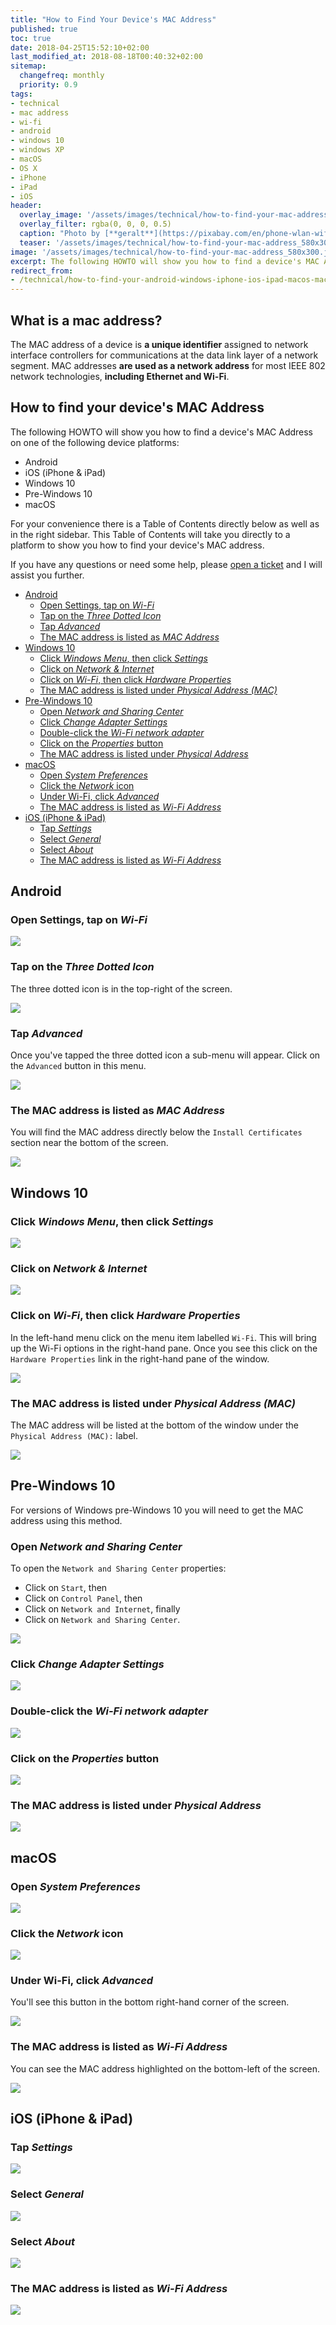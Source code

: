 ```yaml
---
title: "How to Find Your Device's MAC Address"
published: true
toc: true
date: 2018-04-25T15:52:10+02:00
last_modified_at: 2018-08-18T00:40:32+02:00
sitemap: 
  changefreq: monthly
  priority: 0.9
tags:
- technical
- mac address
- wi-fi
- android
- windows 10
- windows XP
- macOS
- OS X
- iPhone
- iPad
- iOS
header:
  overlay_image: '/assets/images/technical/how-to-find-your-mac-address.jpg'
  overlay_filter: rgba(0, 0, 0, 0.5)
  caption: "Photo by [**geralt**](https://pixabay.com/en/phone-wlan-wifi-mobile-phone-call-1582893/)"
  teaser: '/assets/images/technical/how-to-find-your-mac-address_580x300.jpg'
image: '/assets/images/technical/how-to-find-your-mac-address_580x300.jpg'
excerpt: The following HOWTO will show you how to find a device's MAC Address on either Android, iPhone, iPad, Windows or macOS.
redirect_from: 
- /technical/how-to-find-your-android-windows-iphone-ios-ipad-macos-mac-address.html
---
```

## What is a mac address?

The MAC address of a device is __a unique identifier__ assigned to network interface controllers for communications at the data link layer of a network segment. MAC addresses __are used as a network address__ for most IEEE 802 network technologies, __including Ethernet and Wi-Fi__.

## How to find your device's MAC Address

The following HOWTO will show you how to find a device's MAC Address on one of the following device platforms:

* Android
* iOS (iPhone & iPad)
* Windows 10
* Pre-Windows 10
* macOS

For your convenience there is a Table of Contents directly below as well as in the right sidebar. This Table of Contents will take you directly to a platform to show you how to find your device's MAC address.

If you have any questions or need some help, please [open a ticket][github] and I will assist you further.

<!-- MarkdownTOC -->

- [Android](#android)
  - [Open Settings, tap on _Wi-Fi_](#open-settings-tap-on-_wi-fi_)
  - [Tap on the _Three Dotted Icon_](#tap-on-the-_three-dotted-icon_)
  - [Tap _Advanced_](#tap-_advanced_)
  - [The MAC address is listed as _MAC Address_](#the-mac-address-is-listed-as-_mac-address_)
- [Windows 10](#windows-10)
  - [Click _Windows Menu_, then click _Settings_](#click-_windows-menu_-then-click-_settings_)
  - [Click on _Network & Internet_](#click-on-_network--internet_)
  - [Click on _Wi-Fi_, then click _Hardware Properties_](#click-on-_wi-fi_-then-click-_hardware-properties_)
  - [The MAC address is listed under _Physical Address \(MAC\)_](#the-mac-address-is-listed-under-_physical-address-mac_)
- [Pre-Windows 10](#pre-windows-10)
  - [Open _Network and Sharing Center_](#open-_network-and-sharing-center_)
  - [Click _Change Adapter Settings_](#click-_change-adapter-settings_)
  - [Double-click the _Wi-Fi network adapter_](#double-click-the-_wi-fi-network-adapter_)
  - [Click on the _Properties_ button](#click-on-the-_properties_-button)
  - [The MAC address is listed under _Physical Address_](#the-mac-address-is-listed-under-_physical-address_)
- [macOS](#macos)
  - [Open _System Preferences_](#open-_system-preferences_)
  - [Click the _Network_ icon](#click-the-_network_-icon)
  - [Under Wi-Fi, click _Advanced_](#under-wi-fi-click-_advanced_)
  - [The MAC address is listed as _Wi-Fi Address_](#the-mac-address-is-listed-as-_wi-fi-address_)
- [iOS \(iPhone & iPad\)](#ios-iphone--ipad)
  - [Tap _Settings_](#tap-_settings_)
  - [Select _General_](#select-_general_)
  - [Select _About_](#select-_about_)
  - [The MAC address is listed as _Wi-Fi Address_](#the-mac-address-is-listed-as-_wi-fi-address_-1)

<!-- /MarkdownTOC -->

## Android

### Open Settings, tap on _Wi-Fi_

![][android-1]

### Tap on the _Three Dotted Icon_

The three dotted icon is in the top-right of the screen.

![][android-1a]

### Tap _Advanced_

Once you've tapped the three dotted icon a sub-menu will appear. Click on the `Advanced` button in this menu.

![][android-2]

### The MAC address is listed as _MAC Address_

You will find the MAC address directly below the `Install Certificates` section near the bottom of the screen.

![][android-3]

## Windows 10

### Click _Windows Menu_, then click _Settings_

![][windows-1]

### Click on _Network & Internet_

![][windows-2]

### Click on _Wi-Fi_, then click _Hardware Properties_

In the left-hand menu click on the menu item labelled `Wi-Fi`. This will bring up the Wi-Fi options in the right-hand pane. Once you see this click on the `Hardware Properties` link in the right-hand pane of the window.

![][windows-3]

### The MAC address is listed under _Physical Address (MAC)_

The MAC address will be listed at the bottom of the window under the `Physical Address (MAC):` label.

![][windows-4]

## Pre-Windows 10

For versions of Windows pre-Windows 10 you will need to get the MAC address using this method.

### Open _Network and Sharing Center_

To open the `Network and Sharing Center` properties:

* Click on `Start`, then
* Click on `Control Panel`, then
* Click on `Network and Internet`, finally
* Click on `Network and Sharing Center`.

![][winold-1]

### Click _Change Adapter Settings_

![][winold-2]

### Double-click the _Wi-Fi network adapter_

![][winold-3]

### Click on the _Properties_ button

![][winold-4]

### The MAC address is listed under _Physical Address_

![][winold-5]

## macOS

### Open _System Preferences_

![][mac-1]

### Click the _Network_ icon

![][mac-2]

### Under Wi-Fi, click _Advanced_

You'll see this button in the bottom right-hand corner of the screen.

![][mac-3]

### The MAC address is listed as _Wi-Fi Address_

You can see the MAC address highlighted on the bottom-left of the screen.

![][mac-4]

## iOS (iPhone & iPad)

### Tap _Settings_

![][ios-1]

### Select _General_

![][ios-2]

### Select _About_

![][ios-3]

### The MAC address is listed as _Wi-Fi Address_

![][ios-4]


[android-1]: /assets/images/technical/how-to-find-your-android-windows-iphone-ios-ipad-macos-mac-address/Android-Step-1.png
[android-1a]: /assets/images/technical/how-to-find-your-android-windows-iphone-ios-ipad-macos-mac-address/Android-Step-1a.png
[android-2]: /assets/images/technical/how-to-find-your-android-windows-iphone-ios-ipad-macos-mac-address/Android-Step-2.png
[android-3]: /assets/images/technical/how-to-find-your-android-windows-iphone-ios-ipad-macos-mac-address/Android-Step-3.png

[mac-1]: /assets/images/technical/how-to-find-your-android-windows-iphone-ios-ipad-macos-mac-address/macOS-Step-1.png
[mac-2]: /assets/images/technical/how-to-find-your-android-windows-iphone-ios-ipad-macos-mac-address/macOS-Step-2.png
[mac-3]: /assets/images/technical/how-to-find-your-android-windows-iphone-ios-ipad-macos-mac-address/macOS-Step-3.png
[mac-4]: /assets/images/technical/how-to-find-your-android-windows-iphone-ios-ipad-macos-mac-address/macOS-Step-4.png

[ios-1]: /assets/images/technical/how-to-find-your-android-windows-iphone-ios-ipad-macos-mac-address/ios-step-1.png
[ios-2]: /assets/images/technical/how-to-find-your-android-windows-iphone-ios-ipad-macos-mac-address/ios-step-2.png
[ios-3]: /assets/images/technical/how-to-find-your-android-windows-iphone-ios-ipad-macos-mac-address/ios-step-3.png
[ios-4]: /assets/images/technical/how-to-find-your-android-windows-iphone-ios-ipad-macos-mac-address/ios-step-4.png

[winold-1]: /assets/images/technical/how-to-find-your-android-windows-iphone-ios-ipad-macos-mac-address/Pre-Windows-10-Step-1.png
[winold-2]: /assets/images/technical/how-to-find-your-android-windows-iphone-ios-ipad-macos-mac-address/Pre-Windows-10-Step-2.png
[winold-3]: /assets/images/technical/how-to-find-your-android-windows-iphone-ios-ipad-macos-mac-address/Pre-Windows-10-Step-3.png
[winold-4]: /assets/images/technical/how-to-find-your-android-windows-iphone-ios-ipad-macos-mac-address/Pre-Windows-10-Step-4.png
[winold-5]: /assets/images/technical/how-to-find-your-android-windows-iphone-ios-ipad-macos-mac-address/Pre-Windows-10-Step-5.png

[windows-1]: /assets/images/technical/how-to-find-your-android-windows-iphone-ios-ipad-macos-mac-address/Windows-10-Step-1.png
[windows-2]: /assets/images/technical/how-to-find-your-android-windows-iphone-ios-ipad-macos-mac-address/Windows-10-Step-2.png
[windows-3]: /assets/images/technical/how-to-find-your-android-windows-iphone-ios-ipad-macos-mac-address/Windows-10-Step-3.png
[windows-4]: /assets/images/technical/how-to-find-your-android-windows-iphone-ios-ipad-macos-mac-address/Windows-10-Step-4.png

[github]: https://github.com/justinhartman/justinhartman.github.io/issues/new
